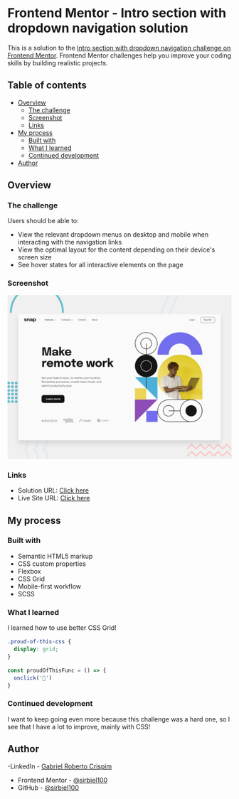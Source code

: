 # Frontend Mentor - Intro section with dropdown navigation solution

This is a solution to the [Intro section with dropdown navigation challenge on Frontend Mentor](https://www.frontendmentor.io/challenges/intro-section-with-dropdown-navigation-ryaPetHE5). Frontend Mentor challenges help you improve your coding skills by building realistic projects. 

## Table of contents

- [Overview](#overview)
  - [The challenge](#the-challenge)
  - [Screenshot](#screenshot)
  - [Links](#links)
- [My process](#my-process)
  - [Built with](#built-with)
  - [What I learned](#what-i-learned)
  - [Continued development](#continued-development)
- [Author](#author)


## Overview

### The challenge

Users should be able to:

- View the relevant dropdown menus on desktop and mobile when interacting with the navigation links
- View the optimal layout for the content depending on their device's screen size
- See hover states for all interactive elements on the page

### Screenshot

![Image](images/desktop-preview.jpg)


### Links

- Solution URL: [Click here](https://your-solution-url.com)
- Live Site URL: [Click here](https://your-live-site-url.com)

## My process

### Built with

- Semantic HTML5 markup
- CSS custom properties
- Flexbox
- CSS Grid
- Mobile-first workflow
- SCSS

### What I learned

I learned how to use better CSS Grid!


```css
.proud-of-this-css {
  display: grid;
}
```
```js
const proudOfThisFunc = () => {
  onclick('🎉')
}
```


### Continued development

I want to keep going even more because this challenge was a hard one, so I see that I have a lot to improve, mainly with CSS!


## Author

-LinkedIn - [Gabriel Roberto Crispim](https://www.your-site.com)
- Frontend Mentor - [@sirbiel100](https://www.frontendmentor.io/profile/sirbiel100)
- GitHub - [@sirbiel100](https://github.com/sirbiel100)